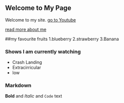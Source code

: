 ## Welcome to My Page

Welcome to my site. [go to Youtube](https://youtube.com)

[read more about me](about)


##my favourite fruits
1.blueberry
2.strawberry
3.Banana

### Shows I am currently watching
- Crash Landing
- Extracirricular
- low

### Markdown

**Bold** and _Italic_ and `Code` text
